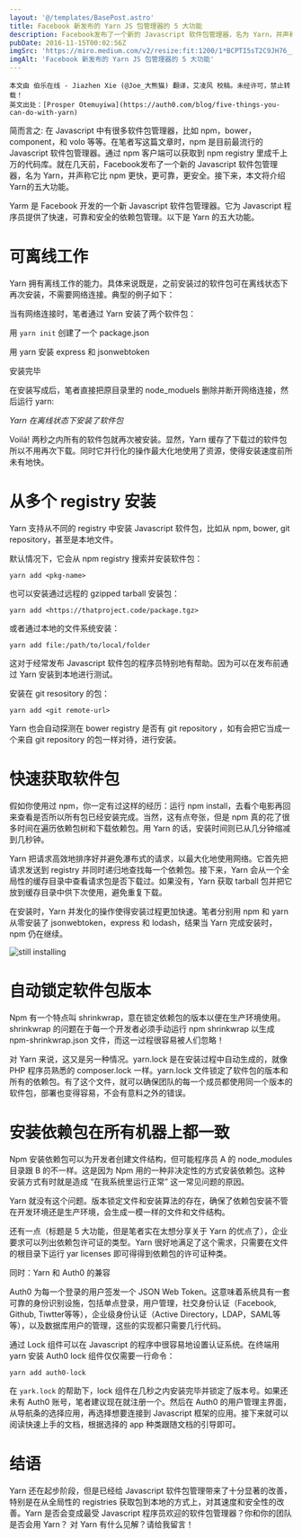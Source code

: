 ```yaml
---
layout: '@/templates/BasePost.astro'
title: Facebook 新发布的 Yarn JS 包管理器的 5 大功能
description: Facebook发布了一个新的 Javascript 软件包管理器，名为 Yarn，并声称它比 npm 更快，更可靠，更安全。接下来，本文将介绍Yarn的五大功能。
pubDate: 2016-11-15T00:02:56Z
imgSrc: 'https://miro.medium.com/v2/resize:fit:1200/1*BCPTI5sT2C9JH76__X2WUg.png'
imgAlt: 'Facebook 新发布的 Yarn JS 包管理器的 5 大功能'
---
```

```
本文由 伯乐在线 - Jiazhen Xie (@Joe_大熊猫) 翻译，艾凌风 校稿。未经许可，禁止转载！
英文出处：[Prosper Otemuyiwa](https://auth0.com/blog/five-things-you-can-do-with-yarn)
```
简而言之: 在 Javascript 中有很多软件包管理器，比如 npm，bower，component，和 volo 等等。在笔者写这篇文章时，npm 是目前最流行的 Javascript 软件包管理器。通过 npm 客户端可以获取到 npm registry 里成千上万的代码库。就在几天前，Facebook发布了一个新的 Javascript 软件包管理器，名为 Yarn，并声称它比 npm 更快，更可靠，更安全。接下来，本文将介绍Yarn的五大功能。

Yarm 是 Facebook 开发的一个新 Javascript 软件包管理器。它为 Javascript 程序员提供了快速，可靠和安全的依赖包管理。以下是 Yarn 的五大功能。

# 可离线工作

Yarn 拥有离线工作的能力。具体来说既是，之前安装过的软件包可在离线状态下再次安装，不需要网络连接。典型的例子如下：

当有网络连接时，笔者通过 Yarn 安装了两个软件包：

用 `yarn init` 创建了一个 package.json

用 yarn 安装 express 和 jsonwebtoken


安装完毕

在安装写成后，笔者直接把原目录里的 node_moduels 删除并断开网络连接，然后运行 yarn:


_Yarn 在离线状态下安装了软件包_

Voilá! 两秒之内所有的软件包就再次被安装。显然，Yarn 缓存了下载过的软件包所以不用再次下载。同时它并行化的操作最大化地使用了资源，使得安装速度前所未有地快。

# 从多个 registry 安装

Yarn 支持从不同的 registry 中安装 Javascript 软件包，比如从 npm, bower, git repository，甚至是本地文件。

默认情况下，它会从 npm registry 搜索并安装软件包：

```
yarn add <pkg-name>
```

也可以安装通过远程的 gzipped tarball 安装包：

```
yarn add <https://thatproject.code/package.tgz>
```

或者通过本地的文件系统安装：

```
yarn add file:/path/to/local/folder
```

这对于经常发布 Javascript 软件包的程序员特别地有帮助。因为可以在发布前通过 Yarn 安装到本地进行测试。

安装在 git resository 的包：

```
yarn add <git remote-url>
```

Yarn 也会自动探测在 bower registry 是否有 git repository ，如有会把它当成一个来自 git repository 的包一样对待，进行安装。


# 快速获取软件包

假如你使用过 npm，你一定有过这样的经历：运行 npm install，去看个电影再回来查看是否所以所有包已经安装完成。当然，这有点夸张，但是 npm 真的花了很多时间在遍历依赖包树和下载依赖包。用 Yarn 的话，安装时间则已从几分钟缩减到几秒钟。

Yarn 把请求高效地排序好并避免瀑布式的请求，以最大化地使用网络。它首先把请求发送到 registry 并同时递归地查找每一个依赖包。接下来，Yarn 会从一个全局性的缓存目录中查看请求包是否下载过。如果没有，Yarn 获取 tarball 包并把它放到缓存目录中供下次使用，避免重复下载。

在安装时，Yarn 并发化的操作使得安装过程更加快速。笔者分别用 npm 和 yarn 从零安装了 jsonwebtoken，express 和 lodash，结果当 Yarn 完成安装时，npm 仍在继续。

![still installing](https://cdn.auth0.com/blog/blog/yarn-npm-compare.png)

# 自动锁定软件包版本

Npm 有一个特点叫 shrinkwrap，意在锁定依赖包的版本以便在生产环境使用。shrinkwrap 的问题在于每一个开发者必须手动运行 npm shrinkwrap 以生成 npm-shrinkwrap.json 文件，而这一过程很容易被人们忽略！

对 Yarn 来说，这又是另一种情况。yarn.lock 是在安装过程中自动生成的，就像 PHP 程序员熟悉的 composer.lock 一样。yarn.lock 文件锁定了软件包的版本和所有的依赖包。有了这个文件，就可以确保团队的每一个成员都使用同一个版本的软件包，部署也变得容易，不会有意料之外的错误。

# 安装依赖包在所有机器上都一致

Npm 安装依赖包可以为开发者创建文件结构，但可能程序员 A 的 node_modules 目录跟 B 的不一样。这是因为 Npm 用的一种非决定性的方式安装依赖包。这种安装方式有时就是造成 “在我系统里运行正常” 这一常见问题的原因。

Yarn 就没有这个问题。版本锁定文件和安装算法的存在，确保了依赖包安装不管在开发环境还是生产环境，会生成一模一样的文件和文件结构。

还有一点（标题是 5 大功能，但是笔者实在太想分享关于 Yarn 的优点了），企业要求可以列出依赖包许可证的类型。Yarn 很好地满足了这个需求，只需要在文件的根目录下运行 yar licenses 即可得得到依赖包的许可证种类。

同时：Yarn 和 Auth0 的兼容

Auth0 为每一个登录的用户签发一个 JSON Web Token。这意味着系统具有一套可靠的身份识别设施，包括单点登录，用户管理，社交身份认证（Facebook, Github, Tiwtter等等），企业级身份认证（Active Directory，LDAP，SAML等等），以及数据库用户的管理，这些的实现都只需要几行代码。

通过 Lock 组件可以在 Javascript 的程序中很容易地设置认证系统。在终端用 yarn 安装 Auth0 lock 组件仅仅需要一行命令：

```
yarn add auth0-lock
```

在 `yark.lock` 的帮助下，lock 组件在几秒之内安装完毕并锁定了版本号。如果还未有 Auth0 账号，笔者建议现在就注册一个。然后在 Auth0 的用户管理主界面，从导航条的选择应用，再选择想要连接到 Javascript 框架的应用。接下来就可以阅读快速上手的文档，根据选择的 app 种类跟随文档的引导即可。

# 结语

Yarn 还在起步阶段，但是已经给 Javascript 软件包管理带来了十分显著的改善，特别是在从全局性的 registries 获取包到本地的方式上，对其速度和安全性的改善。Yarn 是否会变成最受 Javascript 程序员欢迎的软件包管理器？你和你的团队是否会用 Yarn？ 对 Yarn 有什么见解？请给我留言！
